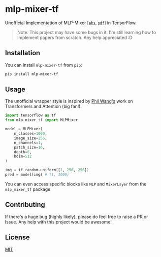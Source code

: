 # mlp-mixer-tf

Unofficial Implementation of MLP-Mixer [[`abs`](https://arxiv.org/abs/2105.01601), [`pdf`](https://arxiv.org/pdf/2105.01601.pdf)] in TensorFlow.

> Note: This project may have some bugs in it. I'm still learning how to implement papers from scratch. Any help appreciated :D

## Installation

You can install `mlp-mixer-tf` from `pip`:

```bash
pip install mlp-mixer-tf
```

## Usage

The unofficial wrapper style is inspired by [Phil Wang's](https://github.com/lucidrains) work on Transformers and Attention (big fan!).

```python
import tensorflow as tf
from mlp_mixer_tf import MLPMixer

model = MLPMixer(
    n_classes=1000,
    image_size=256,
    n_channels=1,
    patch_size=16,
    depth=6,
    hdim=512
)

img = tf.random.uniform([1, 256, 256])
pred = model(img) # [1, 1000]
```

You can even access specific blocks like `MLP` and `MixerLayer` from the `mlp_mixer_tf` package.

## Contributing

If there's a huge bug (highly likely), please do feel free to raise a PR or Issue. Any help with this project would be awesome!

## License

[MIT](https://github.com/rish-16/mlp-mixer-tf/blob/main/LICENSE)